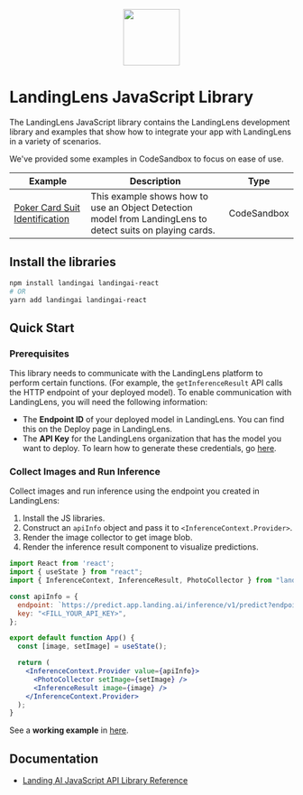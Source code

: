 <p align="center">
  <img width="100" height="100" src="https://github.com/landing-ai/landingai-python/raw/main/assets/avi-logo.png">
</p>

# LandingLens JavaScript Library
The LandingLens JavaScript library contains the LandingLens development library and examples that show how to integrate your app with LandingLens in a variety of scenarios.

We've provided some examples in CodeSandbox to focus on ease of use.

<!-- Generated using https://www.tablesgenerator.com/markdown_tables -->

| Example | Description | Type |
|---|---|---|
| [Poker Card Suit Identification](https://codesandbox.io/s/eloquent-tesla-yzsbsk?file=/src/App.js) | This example shows how to use an Object Detection model from LandingLens to detect suits on playing cards. | CodeSandbox |

## Install the libraries

```bash
npm install landingai landingai-react
# OR
yarn add landingai landingai-react
```

## Quick Start

### Prerequisites

This library needs to communicate with the LandingLens platform to perform certain functions. (For example, the `getInferenceResult` API calls the HTTP endpoint of your deployed model). To enable communication with LandingLens, you will need the following information:

- The **Endpoint ID** of your deployed model in LandingLens. You can find this on the Deploy page in LandingLens.
- The **API Key** for the LandingLens organization that has the model you want to deploy. To learn how to generate these credentials, go [here](https://support.landing.ai/docs/api-key-and-api-secret).

### Collect Images and Run Inference
Collect images and run inference using the endpoint you created in LandingLens:

1. Install the JS libraries.
2. Construct an `apiInfo` object and pass it to `<InferenceContext.Provider>`.
3. Render the image collector to get image blob.
4. Render the inference result component to visualize predictions.

```jsx
import React from 'react';
import { useState } from "react";
import { InferenceContext, InferenceResult, PhotoCollector } from "landingai-react";

const apiInfo = {
  endpoint: `https://predict.app.landing.ai/inference/v1/predict?endpoint_id=<FILL_YOUR_INFERENCE_ENDPOINT_ID>`,
  key: "<FILL_YOUR_API_KEY>",
};

export default function App() {
  const [image, setImage] = useState();

  return (
    <InferenceContext.Provider value={apiInfo}>
      <PhotoCollector setImage={setImage} />
      <InferenceResult image={image} />
    </InferenceContext.Provider>
  );
}
```

See a **working example** in [here](https://codesandbox.io/s/eloquent-tesla-yzsbsk?file=/src/App.js).

## Documentation

-  [Landing AI JavaScript API Library Reference](https://landing-ai.github.io/landingai-js/)

